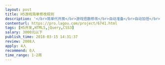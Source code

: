 ```yaml
---                
layout: post       
title: H5游戏简单修改规则           
description: '</br>简单代开房</br>游戏倍数修改</br>自动准备</br>自动加倍</br>可以看到自己所有数据</br>可以相当于VIP 待遇</br>'     
contenturl: https://pro.lagou.com/project/6741.html      
tags: [H5开发,HTML5,jQuery,CSS3]            
salary: 3000元以下          
publish_time: 2018-03-15 14:31:37         
review: 2008人                   
apply: 4人                   
recommend: 0人                   
time_range: 1-2周              
---                 
```

